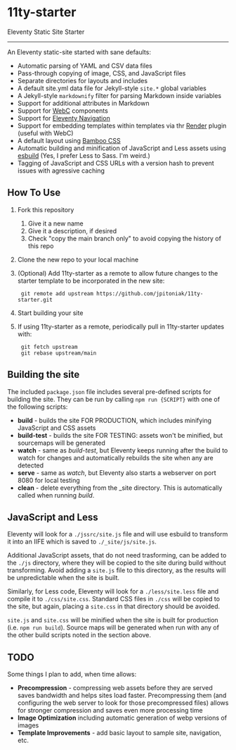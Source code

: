 # 11ty-starter
Eleventy Static Site Starter

---

An Eleventy static-site started with sane defaults:

* Automatic parsing of YAML and CSV data files
* Pass-through copying of image, CSS, and JavaScript files
* Separate directories for layouts and includes
* A default site.yml data file for Jekyll-style `site.*` global variables
* A Jekyll-style `markdownify` filter for parsing Markdown inside variables
* Support for additional attributes in Markdown
* Support for [WebC](https://www.11ty.dev/docs/languages/webc/) components
* Support for [Eleventy Navigation](https://www.11ty.dev/docs/plugins/navigation/)
* Support for embedding templates within templates via thr [Render](https://www.11ty.dev/docs/plugins/render/) plugin (useful with WebC)
* A default layout using [Bamboo CSS](https://rilwis.github.io/bamboo/)
* Automatic building and minification of JavaScript and Less assets using [esbuild](https://esbuild.github.io/) (Yes, I prefer Less to Sass. I'm weird.)
* Tagging of JavaScript and CSS URLs with a version hash to prevent issues with agressive caching

## How To Use

1. Fork this repository
    1. Give it a new name
    1. Give it a description, if desired
    1. Check "copy the main branch only" to avoid copying the history of this repo
1. Clone the new repo to your local machine
1. (Optional) Add 11ty-starter as a remote to allow future changes to the starter template to be incorporated in the new site:

        git remote add upstream https://github.com/jpitoniak/11ty-starter.git
1. Start building your site
1. If using 11ty-starter as a remote, periodically pull in 11ty-starter updates with:

        git fetch upstream
        git rebase upstream/main
    
## Building the site

The included `package.json` file includes several pre-defined scripts for building the site.  They can be run by calling `npm run {SCRIPT}` with one of the following scripts:

* **build** - builds the site FOR PRODUCTION, which includes minifying JavaScript and CSS assets
* **build-test** - builds the site FOR TESTING: assets won't be minified, but sourcemaps will be generated
* **watch** - same as *build-test*, but Eleventy keeps running after the build to watch for changes and automatically rebuilds the site when any are detected
* **serve** - same as *watch*, but Eleventy also starts a webserver on port 8080 for local testing
* **clean** - delete everything from the _site directory.  This is automatically called when running *build*.

## JavaScript and Less

Eleventy will look for a `./jssrc/site.js` file and will use esbuild to transform it into an IIFE which is saved to `./_site/js/site.js`.  

Additional JavaScript assets, that do not need trasforming, can be added to the `./js` directory, where they will be copied to the site during build without transforming.  Avoid adding a `site.js` file to this directory, as the results will be unpredictable when the site is built.

Similarly, for Less code, Eleventy will look for a `./less/site.less` file and compile it to `./css/site.css`.  Standard CSS files in `./css` will be copied to the site, but again, placing a `site.css` in that directory should be avoided.

`site.js` and `site.css` will be minified when the site is built for production (i.e. `npm run build`).  Source maps will be generated when run with any of the other build scripts noted in the section above.

## TODO

Some things I plan to add, when time allows:

* **Precompression** - compressing web assets before they are served saves bandwidth and helps sites load faster.  Precompressing them (and configuring the web server to look for those precompressed files) allows for stronger compression and saves even more processing time
* **Image Optimization** including automatic generation of webp versions of images
* **Template Improvements** - add basic layout to sample site, navigation, etc.

